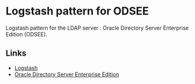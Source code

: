 # Logstash pattern for ODSEE

Logstash pattern for the LDAP server : Oracle Directory Server Enterprise Edition (ODSEE).

## Links

* [Logstash](https://www.elastic.co/products/logstash)
* [Oracle Directory Server Enterprise Edition](http://www.oracle.com/technetwork/tutorials/odsee-1983232.html)